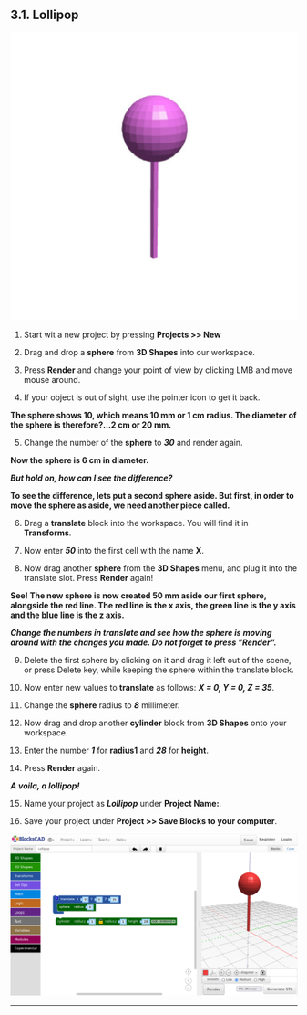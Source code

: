 ## 3.1. Lollipop


![Lollipop.jpg](files/Lollipop.jpg)

1. Start wit a new project by pressing **Projects >> New**

2. Drag and drop a **sphere** from **3D Shapes** into our workspace.

3. Press **Render** and change your point of view by clicking LMB and move mouse around.

4. If your object is out of sight, use the pointer icon to get it back.

**The sphere shows 10, which means 10 mm or 1 cm radius. The diameter of the sphere is therefore?...2 cm or 20 mm.**

5. Change the number of the **sphere** to ***30*** and render again.

**Now the sphere is 6 cm in diameter.**

***But hold on, how can I see the difference?***

**To see the difference, lets put a second sphere aside. But first, in order to move the sphere as aside, we need another piece called.**

6. Drag a **translate** block into the workspace. You will find it in **Transforms**.

7. Now enter ***50*** into the first cell with the name **X**.

8. Now drag another **sphere** from the **3D Shapes** menu, and plug it into the translate slot. Press **Render** again!

**See! The new sphere is now created 50 mm aside our first sphere, alongside the red line. The red line is the x axis, the green line is the y axis and the blue line is the z axis.**

***Change the numbers in translate and see how the sphere is moving around with the changes you made. Do not forget to press "Render".***

9. Delete the first sphere by clicking on it and drag it left out of the scene, or press Delete key, while keeping the sphere within the translate block.

10. Now enter new values to **translate** as follows: ***X = 0, Y = 0, Z = 35***.

11. Change the **sphere** radius to ***8*** millimeter.

12. Now drag and drop another **cylinder** block from **3D Shapes** onto your workspace.

13. Enter the number ***1*** for **radius1** and ***28*** for **height**.

14. Press **Render** again.

***A voila, a lollipop!***

15. Name your project as ***Lollipop*** under **Project Name:**.

16. Save your project under **Project >> Save Blocks to your computer**.

![](files/2_1_FirstSteps_1.png)

---

